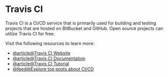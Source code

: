 # Travis CI

Travis CI is a CI/CD service that is primarily used for building and testing projects that are hosted on BitBucket and GitHub. Open source projects can utilize Travis CI for free.

Visit the following resources to learn more:

- [@article@Travis CI Website](https://www.travis-ci.com/)
- [@article@Travis CI Documentation](https://docs.travis-ci.com/)
- [@article@Travis CI Tutorial](https://docs.travis-ci.com/user/tutorial/)
- [@feed@Explore top posts about CI/CD](https://app.daily.dev/tags/cicd?ref=roadmapsh)
